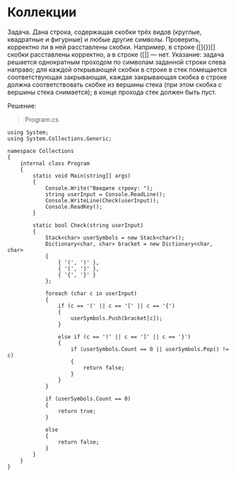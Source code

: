 # Коллекции

Задача. Дана строка, содержащая скобки трёх видов (круглые, квадратные и фигурные) и любые другие символы. Проверить, корректно ли в ней расставлены скобки. Например, в строке ([]{})[] скобки расставлены корректно, а в строке ([]] — нет. Указание: задача решается однократным проходом по символам заданной строки слева направо; для каждой открывающей скобки в строке в стек помещается соответствующая закрывающая, каждая закрывающая скобка в строке должна соответствовать скобке из вершины стека (при этом скобка с вершины стека снимается); в конце прохода стек должен быть пуст.

Решение:
> Program.cs
```
using System;
using System.Collections.Generic;

namespace Collections
{
    internal class Program
    {
        static void Main(string[] args)
        {
            Console.Write("Введите строку: ");
            string userInput = Console.ReadLine();
            Console.WriteLine(Check(userInput));
            Console.ReadKey();
        }

        static bool Check(string userInput)
        {
            Stack<char> userSymbols = new Stack<char>();
            Dictionary<char, char> bracket = new Dictionary<char, char>
            {
                { '(', ')' },
                { '[', ']' },
                { '{', '}' }
            };

            foreach (char c in userInput)
            {
                if (c == '(' || c == '[' || c == '{')
                {
                    userSymbols.Push(bracket[c]);
                }

                else if (c == ')' || c == ']' || c == '}')
                {
                    if (userSymbols.Count == 0 || userSymbols.Pop() != c)
                    {
                        return false;
                    }
                }
            }

            if (userSymbols.Count == 0)
            {
                return true;
            }

            else
            {
                return false;
            }
        }
    }
}

```
